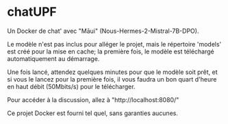 # chatUPF
Un Docker de chat' avec "Māui" (Nous-Hermes-2-Mistral-7B-DPO).

Le modèle n'est pas inclus pour alléger le projet, mais le répertoire 'models' est créé pour la mise en cache; la première fois, le modèle est téléchargé automatiquement au démarrage.

Une fois lancé, attendez quelques minutes pour que le modèle soit prêt, et si vous le lancez pour la première fois, il vous faudra un bon quart d'heure en haut débit (50Mbits/s) pour le télécharger. 

Pour accéder à la discussion, allez à "http://localhost:8080/"

Ce projet Docker est fourni tel quel, sans garanties aucunes. 

